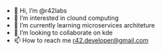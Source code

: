 - 👋 Hi, I’m @r42labs
- 👀 I’m interested in clound computing
- 🌱 I’m currently learning microservices architeture
- 💞️ I’m looking to collaborate on kde
- 📫 How to reach me r42.developer@gmail.com

<!---
r42labs/r42labs is a ✨ special ✨ repository because its `README.md` (this file) appears on your GitHub profile.
You can click the Preview link to take a look at your changes.
--->
